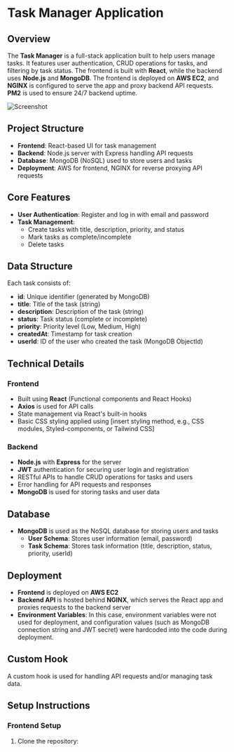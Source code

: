 # Task Manager Application

## Overview
The **Task Manager** is a full-stack application built to help users manage tasks. It features user authentication, CRUD operations for tasks, and filtering by task status. The frontend is built with **React**, while the backend uses **Node.js** and **MongoDB**. The frontend is deployed on **AWS EC2**, and **NGINX** is configured to serve the app and proxy backend API requests. **PM2** is used to ensure 24/7 backend uptime.

![Screenshot](path/to/your/screenshot)

## Project Structure
- **Frontend**: React-based UI for task management
- **Backend**: Node.js server with Express handling API requests
- **Database**: MongoDB (NoSQL) used to store users and tasks
- **Deployment**: AWS for frontend, NGINX for reverse proxying API requests

## Core Features
- **User Authentication**: Register and log in with email and password
- **Task Management**: 
  - Create tasks with title, description, priority, and status
  - Mark tasks as complete/incomplete
  - Delete tasks

## Data Structure
Each task consists of:
- **id**: Unique identifier (generated by MongoDB)
- **title**: Title of the task (string)
- **description**: Description of the task (string)
- **status**: Task status (complete or incomplete)
- **priority**: Priority level (Low, Medium, High)
- **createdAt**: Timestamp for task creation
- **userId**: ID of the user who created the task (MongoDB ObjectId)

## Technical Details

### Frontend
- Built using **React** (Functional components and React Hooks)
- **Axios** is used for API calls
- State management via React's built-in hooks
- Basic CSS styling applied using [insert styling method, e.g., CSS modules, Styled-components, or Tailwind CSS]

### Backend
- **Node.js** with **Express** for the server
- **JWT** authentication for securing user login and registration
- RESTful APIs to handle CRUD operations for tasks and users
- Error handling for API requests and responses
- **MongoDB** is used for storing tasks and user data

## Database
- **MongoDB** is used as the NoSQL database for storing users and tasks
  - **User Schema**: Stores user information (email, password)
  - **Task Schema**: Stores task information (title, description, status, priority, userId)

## Deployment
- **Frontend** is deployed on **AWS EC2**
- **Backend API** is hosted behind **NGINX**, which serves the React app and proxies requests to the backend server
- **Environment Variables**: In this case, environment variables were not used for deployment, and configuration values (such as MongoDB connection string and JWT secret) were hardcoded into the code during deployment.

## Custom Hook
A custom hook is used for handling API requests and/or managing task data.

## Setup Instructions

### Frontend Setup
1. Clone the repository:
